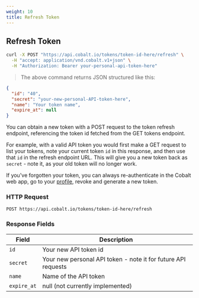```yaml
---
weight: 10
title: Refresh Token
---
```


## Refresh Token

```sh
curl -X POST "https://api.cobalt.io/tokens/token-id-here/refresh" \
  -H "accept: application/vnd.cobalt.v1+json" \
  -H "Authorization: Bearer your-personal-api-token-here"
```

> The above command returns JSON structured like this:

```json
{
  "id": "40",
  "secret": "your-new-personal-API-token-here",
  "name": "Your token name",
  "expire_at": null
}
```

You can obtain a new token with a POST request to the token refresh endpoint, referencing the token id fetched from the
GET tokens endpoint.

For example, with a valid API token you would first make a GET request to list your tokens, note your current token
`id` in this response, and then use that `id` in the refresh endpoint URL. This will give you a new token back as
`secret` - note it, as your old token will no longer work.

If you've forgotten your token, you can always re-authenticate in the Cobalt web app, go to your
[profile](https://app.cobalt.io/settings/api-token), revoke and generate a new token.

### HTTP Request

`POST https://api.cobalt.io/tokens/token-id-here/refresh`

### Response Fields

| Field       | Description
|-------------|---------------------------------------------------------------|
| `id`        | Your new API token id                                         |
| `secret`    | Your new personal API token - note it for future API requests |
| `name`      | Name of the API token                                         |
| `expire_at` | null (not currently implemented)                              |
